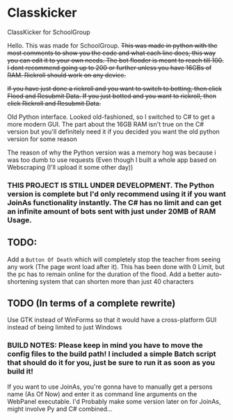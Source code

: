 # Classkicker
ClassKicker for SchoolGroup

Hello.
This was made for SchoolGroup.
~~This was made in python with the most comments to show you the code and what each line does, this way you can edit it to your own needs.
The bot flooder is meant to reach till 100. I dont recommend going up to 200 or further unless you have 16GBs of RAM.
Rickroll should work on any device.~~

~~If you have just done a rickroll and you want to switch to botting, then click Flood and Resubmit Data.
If you just botted and you want to rickroll, then click Rickroll and Resubmit Data.~~


Old Python interface. Looked old-fashioned, so I switched to C# to get a more modern GUI. 
The part about the 16GB RAM isn't true on the C# version but you'll definitely need it if you decided you want the old python version for some reason


The reason of why the Python version was a memory hog was because i was too dumb to use requests (Even though I built a whole app based on Webscraping (I'll upload it some other day))


### THIS PROJECT IS STILL UNDER DEVELOPMENT. The Python version is complete but I'd only recommend using it if you want JoinAs functionality instantly. The C# has no limit and can get an infinite amount of bots sent with just under 20MB of RAM Usage.

## TODO: 
Add a `Button Of Death` which will completely stop the teacher from seeing any work (The page wont load after it). This has been done with 0 Limit, but the pc has to remain online for the duration of the flood.
Add a better auto-shortening system that can shorten more than just 40 characters

## TODO (In terms of a complete rewrite)
Use GTK instead of WinForms so that it would have a cross-platform GUI instead of being limited to just Windows


### BUILD NOTES: Please keep in mind you have to move the config files to the build path! I included a simple Batch script that should do it for you, just be sure to run it as soon as you build it!

If you want to use JoinAs, you're gonna have to manually get a persons name (As Of Now) and enter it as command line arguments on the WebPanel executable. I'd Probably make some version later on for JoinAs, might involve Py and C# combined...
